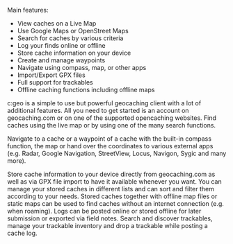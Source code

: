 Main features:

- View caches on a Live Map
- Use Google Maps or OpenStreet Maps
- Search for caches by various criteria
- Log your finds online or offline
- Store cache information on your device
- Create and manage waypoints
- Navigate using compass, map, or other apps
- Import/Export GPX files
- Full support for trackables
- Offline caching functions including offline maps

c:geo is a simple to use but powerful geocaching client with a lot of additional features. All you need to get started is an account on geocaching.com or on one of the supported opencaching websites.
Find caches using the live map or by using one of the many search functions.

Navigate to a cache or a waypoint of a cache with the built-in compass function, the map or hand over the coordinates to various external apps (e.g. Radar, Google Navigation, StreetView, Locus, Navigon, Sygic and many more).

Store cache information to your device directly from geocaching.com as well as via GPX file import to have it available whenever you want.
You can manage your stored caches in different lists and can sort and filter them according to your needs.
Stored caches together with offline map files or static maps can be used to find caches without an internet connection (e.g. when roaming).
Logs can be posted online or stored offline for later submission or exported via field notes.
Search and discover trackables, manage your trackable inventory and drop a trackable while posting a cache log.
